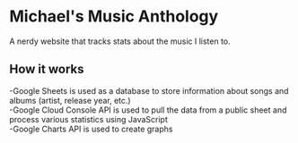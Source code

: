 # Michael's Music Anthology
A nerdy website that tracks stats about the music I listen to.

## How it works
-Google Sheets is used as a database to store information about songs and albums (artist, release year, etc.)\
-Google Cloud Console API is used to pull the data from a public sheet and process various statistics using JavaScript\
-Google Charts API is used to create graphs
